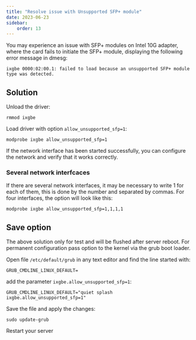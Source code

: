 ```yaml
---
title: "Resolve issue with Unsupported SFP+ module"
date: 2023-06-23
sidebar:
    order: 13
---
```


You may experience an issue with SFP+ modules on Intel 10G adapter, where the card fails to initiate the SFP+ module, displaying the following error message in dmesg:

```
ixgbe 0000:02:00.1: failed to load because an unsupported SFP+ module type was detected.
```

## Solution

Unload the driver:

```
rmmod ixgbe
```

Load driver with option `allow_unsupported_sfp=1`:

```
modprobe ixgbe allow_unsupported_sfp=1
```

If the network interface has been started successfully, you can configure the network and verify that it works correctly.

### Several network interfcaces

If there are several network interfaces, it may be necessary to write 1 for each of them, this is done by the number and separated by commas. For four interfaces, the option will look like this:

```
modprobe ixgbe allow_unsupported_sfp=1,1,1,1
```

## Save option

The above solution only for test and will be flushed after server reboot. For permanent configuration pass option to the kernel via the grub boot loader.

Open file `/etc/default/grub` in any text editor and find the line started with:

```
GRUB_CMDLINE_LINUX_DEFAULT=
```

add the parameter `ixgbe.allow_unsupported_sfp=1`:

```
GRUB_CMDLINE_LINUX_DEFAULT="quiet splash ixgbe.allow_unsupported_sfp=1"
```

Save the file and apply the changes:

```
sudo update-grub
```

Restart your server
